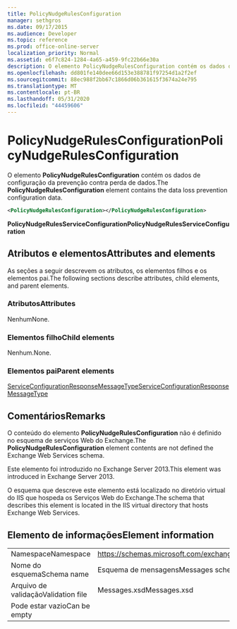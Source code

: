 ```yaml
---
title: PolicyNudgeRulesConfiguration
manager: sethgros
ms.date: 09/17/2015
ms.audience: Developer
ms.topic: reference
ms.prod: office-online-server
localization_priority: Normal
ms.assetid: e6f7c824-1284-4a65-a459-9fc22b66e30a
description: O elemento PolicyNudgeRulesConfiguration contém os dados de configuração da prevenção contra perda de dados.
ms.openlocfilehash: dd801fe140dee66d153e388781f97254d1a2f2ef
ms.sourcegitcommit: 88ec988f2bb67c1866d06b361615f3674a24e795
ms.translationtype: MT
ms.contentlocale: pt-BR
ms.lasthandoff: 05/31/2020
ms.locfileid: "44459606"
---
```

# <a name="policynudgerulesconfiguration"></a><span data-ttu-id="da39b-103">PolicyNudgeRulesConfiguration</span><span class="sxs-lookup"><span data-stu-id="da39b-103">PolicyNudgeRulesConfiguration</span></span>

<span data-ttu-id="da39b-104">O elemento **PolicyNudgeRulesConfiguration** contém os dados de configuração da prevenção contra perda de dados.</span><span class="sxs-lookup"><span data-stu-id="da39b-104">The **PolicyNudgeRulesConfiguration** element contains the data loss prevention configuration data.</span></span> 
  
```XML
<PolicyNudgeRulesConfiguration></PolicyNudgeRulesConfiguration>
```

 <span data-ttu-id="da39b-105">**PolicyNudgeRulesServiceConfiguration**</span><span class="sxs-lookup"><span data-stu-id="da39b-105">**PolicyNudgeRulesServiceConfiguration**</span></span>
## <a name="attributes-and-elements"></a><span data-ttu-id="da39b-106">Atributos e elementos</span><span class="sxs-lookup"><span data-stu-id="da39b-106">Attributes and elements</span></span>

<span data-ttu-id="da39b-107">As seções a seguir descrevem os atributos, os elementos filhos e os elementos pai.</span><span class="sxs-lookup"><span data-stu-id="da39b-107">The following sections describe attributes, child elements, and parent elements.</span></span>
  
### <a name="attributes"></a><span data-ttu-id="da39b-108">Atributos</span><span class="sxs-lookup"><span data-stu-id="da39b-108">Attributes</span></span>

<span data-ttu-id="da39b-109">Nenhum</span><span class="sxs-lookup"><span data-stu-id="da39b-109">None.</span></span>
  
### <a name="child-elements"></a><span data-ttu-id="da39b-110">Elementos filho</span><span class="sxs-lookup"><span data-stu-id="da39b-110">Child elements</span></span>

<span data-ttu-id="da39b-111">Nenhum.</span><span class="sxs-lookup"><span data-stu-id="da39b-111">None.</span></span>
  
### <a name="parent-elements"></a><span data-ttu-id="da39b-112">Elementos pai</span><span class="sxs-lookup"><span data-stu-id="da39b-112">Parent elements</span></span>

[<span data-ttu-id="da39b-113">ServiceConfigurationResponseMessageType</span><span class="sxs-lookup"><span data-stu-id="da39b-113">ServiceConfigurationResponseMessageType</span></span>](serviceconfigurationresponsemessagetype.md)
  
## <a name="remarks"></a><span data-ttu-id="da39b-114">Comentários</span><span class="sxs-lookup"><span data-stu-id="da39b-114">Remarks</span></span>

<span data-ttu-id="da39b-115">O conteúdo do elemento **PolicyNudgeRulesConfiguration** não é definido no esquema de serviços Web do Exchange.</span><span class="sxs-lookup"><span data-stu-id="da39b-115">The **PolicyNudgeRulesConfiguration** element contents are not defined the Exchange Web Services schema.</span></span> 
  
<span data-ttu-id="da39b-116">Este elemento foi introduzido no Exchange Server 2013.</span><span class="sxs-lookup"><span data-stu-id="da39b-116">This element was introduced in Exchange Server 2013.</span></span>
  
<span data-ttu-id="da39b-117">O esquema que descreve este elemento está localizado no diretório virtual do IIS que hospeda os Serviços Web do Exchange.</span><span class="sxs-lookup"><span data-stu-id="da39b-117">The schema that describes this element is located in the IIS virtual directory that hosts Exchange Web Services.</span></span>
  
## <a name="element-information"></a><span data-ttu-id="da39b-118">Elemento de informações</span><span class="sxs-lookup"><span data-stu-id="da39b-118">Element information</span></span>

|||
|:-----|:-----|
|<span data-ttu-id="da39b-119">Namespace</span><span class="sxs-lookup"><span data-stu-id="da39b-119">Namespace</span></span>  <br/> |https://schemas.microsoft.com/exchange/services/2006/messages  <br/> |
|<span data-ttu-id="da39b-120">Nome do esquema</span><span class="sxs-lookup"><span data-stu-id="da39b-120">Schema name</span></span>  <br/> |<span data-ttu-id="da39b-121">Esquema de mensagens</span><span class="sxs-lookup"><span data-stu-id="da39b-121">Messages schema</span></span>  <br/> |
|<span data-ttu-id="da39b-122">Arquivo de validação</span><span class="sxs-lookup"><span data-stu-id="da39b-122">Validation file</span></span>  <br/> |<span data-ttu-id="da39b-123">Messages.xsd</span><span class="sxs-lookup"><span data-stu-id="da39b-123">Messages.xsd</span></span>  <br/> |
|<span data-ttu-id="da39b-124">Pode estar vazio</span><span class="sxs-lookup"><span data-stu-id="da39b-124">Can be empty</span></span>  <br/> ||
   

